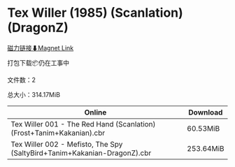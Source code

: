 # Tex Willer (1985) (Scanlation) (DragonZ)

[磁力链接⬇Magnet Link](magnet:?xt=urn:btih:6648176ac9a70e632a4c227fa32f56b72a31825b&dn=Tex%20Willer%20%281985%29%20%28Scanlation%29%20%28DragonZ%29)

打包下载📦仍在工事中

文件数：2

总大小：314.17MiB

Online | Download
--- | ---
Tex Willer 001 - The Red Hand (Scanlation) (Frost+Tanim+Kakanian).cbr | 60.53MiB
Tex Willer 002 - Mefisto, The Spy (SaltyBird+Tanim+Kakanian-DragonZ).cbr | 253.64MiB